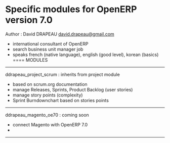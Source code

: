 Specific modules for OpenERP version 7.0
====
Author : David DRAPEAU <david.drapeau@gmail.com>
 * international consultant of OpenERP
 * search business unit manager job
 * speaks french (native language), english (good level), korean (basics)
====
MODULES
----
ddrapeau_project_scrum : inherits from project module
 * based on scrum.org documentation
 * manage Releases, Sprints, Product Backlog (user stories)
 * manage story points (complexity)
 * Sprint Burndownchart based on stories points

----
ddrapeau_magento_oe70 : coming soon
 * connect Magento with OpenERP 7.0
 * 
----

